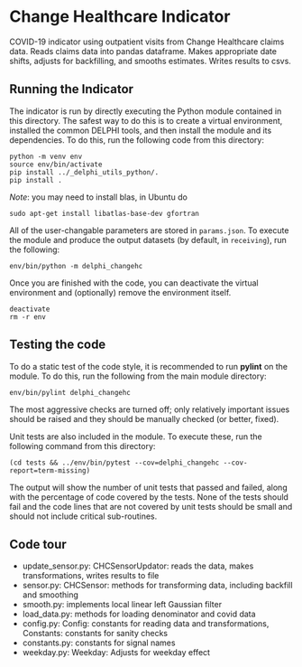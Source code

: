 # Change Healthcare Indicator

COVID-19 indicator using outpatient visits from Change Healthcare claims data.
Reads claims data into pandas dataframe.
Makes appropriate date shifts, adjusts for backfilling, and smooths estimates.
Writes results to csvs.


## Running the Indicator

The indicator is run by directly executing the Python module contained in this
directory. The safest way to do this is to create a virtual environment,
installed the common DELPHI tools, and then install the module and its
dependencies. To do this, run the following code from this directory:

```
python -m venv env
source env/bin/activate
pip install ../_delphi_utils_python/.
pip install .
```

*Note*: you may need to install blas, in Ubuntu do
```
sudo apt-get install libatlas-base-dev gfortran
```

All of the user-changable parameters are stored in `params.json`. To execute
the module and produce the output datasets (by default, in `receiving`), run
the following:

```
env/bin/python -m delphi_changehc
```

Once you are finished with the code, you can deactivate the virtual environment
and (optionally) remove the environment itself.

```
deactivate
rm -r env
```

## Testing the code

To do a static test of the code style, it is recommended to run **pylint** on
the module. To do this, run the following from the main module directory:

```
env/bin/pylint delphi_changehc
```

The most aggressive checks are turned off; only relatively important issues
should be raised and they should be manually checked (or better, fixed).

Unit tests are also included in the module. To execute these, run the following
command from this directory:

```
(cd tests && ../env/bin/pytest --cov=delphi_changehc --cov-report=term-missing)
```

The output will show the number of unit tests that passed and failed, along
with the percentage of code covered by the tests. None of the tests should
fail and the code lines that are not covered by unit tests should be small and
should not include critical sub-routines.

## Code tour

- update_sensor.py: CHCSensorUpdator: reads the data, makes transformations, writes results to file
- sensor.py: CHCSensor: methods for transforming data, including backfill and smoothing
- smooth.py: implements local linear left Gaussian filter
- load_data.py: methods for loading denominator and covid data
- config.py: Config: constants for reading data and transformations, Constants: constants for sanity checks
- constants.py: constants for signal names
- weekday.py: Weekday: Adjusts for weekday effect
